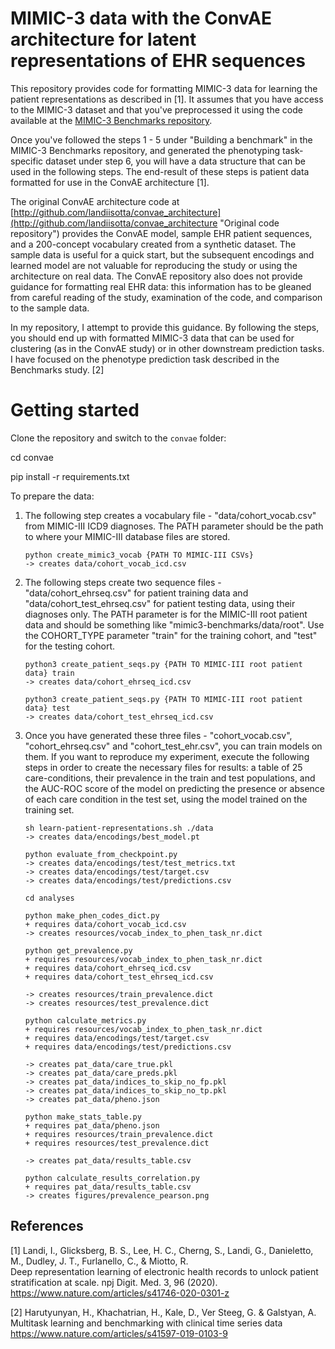 # MIMIC-3 data with the ConvAE architecture for latent representations of EHR sequences

This repository provides code for formatting MIMIC-3 data for learning the patient representations 
as described in [1]. It assumes that you have access to the MIMIC-3 dataset and that you've preprocessed 
it using the code available at the [MIMIC-3 Benchmarks repository](https://github.com/YerevaNN/mimic3-benchmarks).

Once you've followed the steps 1 - 5 under "Building a benchmark" in the MIMIC-3 Benchmarks repository, 
and generated the phenotyping task-specific dataset under step 6, you will have a data structure 
that can be used in the following steps. The end-result of these steps is patient data formatted for use in
the ConvAE architecture [1].

The original ConvAE architecture code at [http://github.com/landiisotta/convae_architecture](http://github.com/landiisotta/convae_architecture "Original code repository")
provides the ConvAE model, sample EHR patient sequences, and a 200-concept vocabulary created 
from a synthetic dataset. The sample data is useful for a quick start, but the subsequent encodings and
learned model are not valuable for reproducing the study or using the architecture on real data. 
The ConvAE repository also does not provide guidance for formatting real EHR data: this information has to
be gleaned from careful reading of the study, examination of the code, and comparison to the sample data.

In my repository, I attempt to provide this guidance. By following the steps, you should end up with formatted
MIMIC-3 data that can be used for clustering (as in the ConvAE study) or in other downstream prediction tasks. 
I have focused on the phenotype prediction task described in the Benchmarks study. [2]

# Getting started
Clone the repository and switch to the `convae` folder:

   cd convae

   pip install -r requirements.txt

To prepare the data:

1. The following step creates a vocabulary file - "data/cohort_vocab.csv" from MIMIC-III ICD9 diagnoses. The
   PATH parameter should be the path to where your MIMIC-III database files are stored.
   
       python create_mimic3_vocab {PATH TO MIMIC-III CSVs}
       -> creates data/cohort_vocab_icd.csv

2. The following steps create two sequence files - "data/cohort_ehrseq.csv" for patient training data and 
   "data/cohort_test_ehrseq.csv" for patient testing data, using their diagnoses only. The PATH parameter is for 
   the MIMIC-III root patient data and should be something like "mimic3-benchmarks/data/root". 
   Use the COHORT_TYPE parameter "train" for the training cohort, and "test" for the testing cohort.

       python3 create_patient_seqs.py {PATH TO MIMIC-III root patient data} train
       -> creates data/cohort_ehrseq_icd.csv

       python3 create_patient_seqs.py {PATH TO MIMIC-III root patient data} test
       -> creates data/cohort_test_ehrseq_icd.csv

3. Once you have generated these three files - "cohort_vocab.csv", "cohort_ehrseq.csv" and "cohort_test_ehr.csv",
   you can train models on them. If you want to reproduce my experiment, execute the following steps in order
   to create the necessary files for results: a table of 25 care-conditions, their prevalence in the train
   and test populations, and the AUC-ROC score of the model on predicting the presence or absence of each
   care condition in the test set, using the model trained on the training set.
   
       sh learn-patient-representations.sh ./data
       -> creates data/encodings/best_model.pt
   
       python evaluate_from_checkpoint.py
       -> creates data/encodings/test/test_metrics.txt
       -> creates data/encodings/test/target.csv
       -> creates data/encodings/test/predictions.csv
   
       cd analyses
   
       python make_phen_codes_dict.py
       + requires data/cohort_vocab_icd.csv
       -> creates resources/vocab_index_to_phen_task_nr.dict
     
       python get_prevalence.py
       + requires resources/vocab_index_to_phen_task_nr.dict
       + requires data/cohort_ehrseq_icd.csv
       + requires data/cohort_test_ehrseq_icd.csv
   
       -> creates resources/train_prevalence.dict
       -> creates resources/test_prevalence.dict
     
       python calculate_metrics.py
       + requires resources/vocab_index_to_phen_task_nr.dict
       + requires data/encodings/test/target.csv
       + requires data/encodings/test/predictions.csv
   
       -> creates pat_data/care_true.pkl
       -> creates pat_data/care_preds.pkl
       -> creates pat_data/indices_to_skip_no_fp.pkl
       -> creates pat_data/indices_to_skip_no_tp.pkl
       -> creates pat_data/pheno.json
   
       python make_stats_table.py
       + requires pat_data/pheno.json
       + requires resources/train_prevalence.dict
       + requires resources/test_prevalence.dict
   
       -> creates pat_data/results_table.csv

       python calculate_results_correlation.py
       + requires pat_data/results_table.csv
       -> creates figures/prevalence_pearson.png

## References

[1] Landi, I., Glicksberg, B. S., Lee, H. C., Cherng, S., Landi, G., Danieletto, M., Dudley, J. T., Furlanello, C., & Miotto, R. 
<br>Deep representation learning of electronic health records to unlock patient stratification at scale. npj Digit. Med. 3, 96 (2020).
<br>https://www.nature.com/articles/s41746-020-0301-z


[2] Harutyunyan, H., Khachatrian, H., Kale, D., Ver Steeg, G. & Galstyan, A. 
<br>Multitask learning and benchmarking with clinical time series data
<br>https://www.nature.com/articles/s41597-019-0103-9
